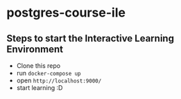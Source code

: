 # postgres-course-ile

## Steps to start the Interactive Learning Environment

- Clone this repo
- run `docker-compose up`
- open `http://localhost:9000/`
- start learning :D

